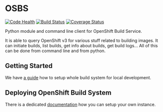 # OSBS

[![Code Health](https://landscape.io/github/projectatomic/osbs-client/master/landscape.svg?style=flat)](https://landscape.io/github/projectatomic/osbs-client/master)
[![Build Status](https://travis-ci.org/projectatomic/osbs-client.svg?branch=master)](https://travis-ci.org/projectatomic/osbs-client)
[![Coverage
Status](https://coveralls.io/repos/projectatomic/osbs-client/badge.svg?branch=master&service=github)](https://coveralls.io/github/projectatomic/osbs-client?branch=master)

Python module and command line client for OpenShift Build Service.

It is able to query OpenShift v3 for various stuff related to building images. It can initiate builds, list builds, get info about builds, get build logs... All of this can be done from command line and from python.

## Getting Started

We have [a guide](https://github.com/projectatomic/osbs-client/blob/master/docs/development-setup.md) how to setup whole build system for local development.


## Deploying OpenShift Build System

There is a dedicated [documentation](https://github.com/projectatomic/osbs-client/blob/master/docs/osbs_instance_setup.md) how you can setup your own instance.
